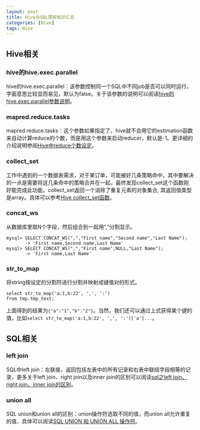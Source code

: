 ```yaml
---
layout: post
title: Hive与SQL零碎知识汇总
categories: [Hive]
tags: Hive
---
```


## Hive相关

### hive的hive.exec.parallel

hive的hive.exec.parallel：该参数控制同一个SQL中不同job是否可以同时运行，字面意思比较显而易见，默认为false。关于该参数的说明可以阅读[hive的hive.exec.parallel参数说明](hive的hive.exec.parallel参数说明)。

### mapred.reduce.tasks

mapred.reduce.tasks：这个参数如果指定了，hive就不会用它的estimation函数来自动计算reduce的个数，而是用这个参数来启动reducer，默认是-1。更详细的介绍说明参阅[Hive中reduce个数设定](http://oopsoutofmemory.github.io/hive/2014/11/19/hive-zhong-reduce-ge-shu-she-ding/)。

### collect_set

工作中遇到的一个数据表需求，对于某订单，可能被好几条策略命中，其中要解决的一点是需要将这几条命中的策略合并在一起，最终发现collect_set这个函数刚好能完成此功能。collect_set返回一个消除了重复元素的对象集合, 其返回值类型是array。具体可以参考[Hive collect_set函数](http://my.oschina.net/jackieyeah/blog/679476)。

### concat_ws

从数据库里取N个字段，然后组合到一起用“,”分割显示。

```mysql
mysql> SELECT CONCAT_WS(",","First name","Second name","Last Name");
       -> 'First name,Second name,Last Name'
mysql> SELECT CONCAT_WS(",","First name",NULL,"Last Name");
       -> 'First name,Last Name'
```

### str_to_map

将string按设定的分割符进行分割并映射成键值对的形式。

```mysql
select str_to_map('a:1,b:22', ',', ':')
from tmp.tmp_test;
```

上面得到的结果为`{"a":"1","b":"2"}`。当然，我们还可以通过上式获得某个键的值，比如`select str_to_map('a:1,b:22', ',', ':')['a']...`。

## SQL相关

### left join

SQL中left join：左联接，返回包括左表中的所有记录和右表中联结字段相等的记录，更多关于left join、right join以及inner join的区别可以阅读[sql之left join、right join、inner join的区别](http://www.cnblogs.com/pcjim/articles/799302.html)。

### union all

SQL union和union all的区别：union操作符选取不同的值，而union all允许重复的值，具体可以阅读[SQL UNION 和 UNION ALL 操作符](http://www.w3school.com.cn/sql/sql_union.asp)。